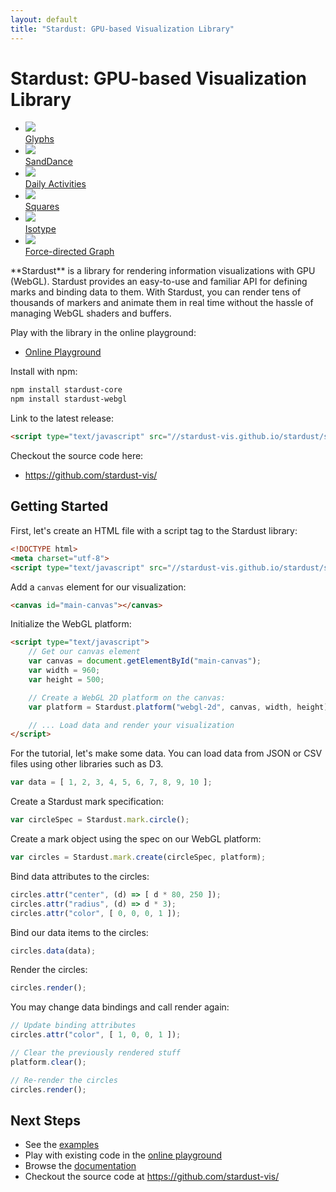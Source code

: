 ```yaml
---
layout: default
title: "Stardust: GPU-based Visualization Library"
---
```


Stardust: GPU-based Visualization Library
====

<ul class="examples group">
    <li><a href="{{base}}/examples/glyphs"><img src="{{base}}/examples/glyphs/preview_small.png" /><div class="overlay"><span>Glyphs</span></div></a></li>
    <li><a href="{{base}}/examples/sanddance"><img src="{{base}}/examples/sanddance/preview_small.png" /><div class="overlay"><span>SandDance</span></div></a></li>
    <li><a href="{{base}}/examples/daily-activities"><img src="{{base}}/examples/daily-activities/preview_small.png" /><div class="overlay"><span>Daily Activities</span></div></a></li>
    <li><a href="{{base}}/examples/squares"><img src="{{base}}/examples/squares/preview_small.png" /><div class="overlay"><span>Squares</span></div></a></li>
    <li><a href="{{base}}/examples/isotype"><img src="{{base}}/examples/isotype/preview_small.png" /><div class="overlay"><span>Isotype</span></div></a></li>
    <li><a href="{{base}}/examples/graph"><img src="{{base}}/examples/graph/preview_small.png" /><div class="overlay"><span>Force-directed Graph</span></div></a></li>
</ul>


<p class="lead" markdown="1">
**Stardust** is a library for rendering information visualizations with GPU (WebGL). Stardust provides an easy-to-use
and familiar API for defining marks and binding data to them. With Stardust, you can render tens of thousands
of markers and animate them in real time without the hassle of managing WebGL shaders and buffers.
</p>

Play with the library in the online playground:

- [Online Playground](https://stardust-vis.github.io/playground/)

Install with npm:

```bash
npm install stardust-core
npm install stardust-webgl
```

Link to the latest release:

```html
<script type="text/javascript" src="//stardust-vis.github.io/stardust/stardust.bundle.min.js"></script>
```

Checkout the source code here:

- <https://github.com/stardust-vis/>

Getting Started
----

First, let's create an HTML file with a script tag to the Stardust library:

```html
<!DOCTYPE html>
<meta charset="utf-8">
<script type="text/javascript" src="//stardust-vis.github.io/stardust/stardust.bundle.min.js"></script>
```

Add a `canvas` element for our visualization:

```html
<canvas id="main-canvas"></canvas>
```

Initialize the WebGL platform:

```html
<script type="text/javascript">
    // Get our canvas element
    var canvas = document.getElementById("main-canvas");
    var width = 960;
    var height = 500;

    // Create a WebGL 2D platform on the canvas:
    var platform = Stardust.platform("webgl-2d", canvas, width, height);

    // ... Load data and render your visualization
</script>
```

For the tutorial, let's make some data. You can load data from JSON or CSV files using other libraries such as D3.

```javascript
var data = [ 1, 2, 3, 4, 5, 6, 7, 8, 9, 10 ];
```

Create a Stardust mark specification:

```javascript
var circleSpec = Stardust.mark.circle();
```

Create a mark object using the spec on our WebGL platform:

```javascript
var circles = Stardust.mark.create(circleSpec, platform);
```

Bind data attributes to the circles:

```javascript
circles.attr("center", (d) => [ d * 80, 250 ]);
circles.attr("radius", (d) => d * 3);
circles.attr("color", [ 0, 0, 0, 1 ]);
```

Bind our data items to the circles:

```javascript
circles.data(data);
```

Render the circles:

```javascript
circles.render();
```

You may change data bindings and call render again:

```javascript
// Update binding attributes
circles.attr("color", [ 1, 0, 0, 1 ]);

// Clear the previously rendered stuff
platform.clear();

// Re-render the circles
circles.render();
```

## Next Steps

- See the [examples]({{base}}/examples)
- Play with existing code in the [online playground]({{base}}/playground)
- Browse the [documentation]({{base}}/documentation)
- Checkout the source code at <https://github.com/stardust-vis/>